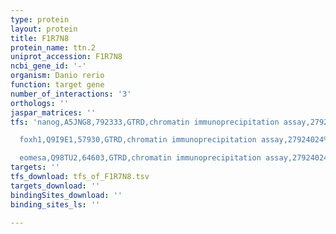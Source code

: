 ```yaml
---
type: protein
layout: protein
title: F1R7N8
protein_name: ttn.2
uniprot_accession: F1R7N8
ncbi_gene_id: '-'
organism: Danio rerio
function: target gene
number_of_interactions: '3'
orthologs: ''
jaspar_matrices: ''
tfs: 'nanog,A5JNG8,792333,GTRD,chromatin immunoprecipitation assay,27924024%5Buid%5D,No

  foxh1,Q9I9E1,57930,GTRD,chromatin immunoprecipitation assay,27924024%5Buid%5D,No

  eomesa,Q98TU2,64603,GTRD,chromatin immunoprecipitation assay,27924024%5Buid%5D,No'
targets: ''
tfs_download: tfs_of_F1R7N8.tsv
targets_download: ''
bindingSites_download: ''
binding_sites_ls: ''

---
```

